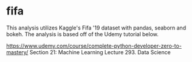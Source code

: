 # fifa

This analysis utilizes Kaggle's Fifa '19 dataset with pandas, seaborn and bokeh.
The analysis is based off of the Udemy tutorial below.

https://www.udemy.com/course/complete-python-developer-zero-to-mastery/
Section 21: Machine Learning
Lecture 293. Data Science
